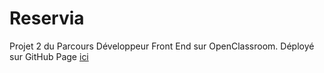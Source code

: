 # Reservia
Projet 2 du Parcours Développeur Front End sur OpenClassroom.
Déployé sur GitHub Page [ici](https://alphasud.github.io/CharlesDenneulin_2_12012021)
